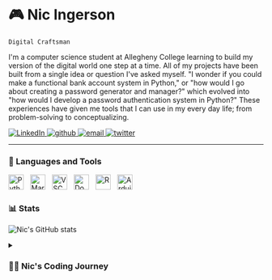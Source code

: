 # 🎮 Nic Ingerson

`Digital Craftsman`

I'm a computer science student at Allegheny College learning to build my version of the digital world one step at a
time. All of my projects have been built from a single idea or question I've asked myself. "I wonder if you could make a
functional bank account system in Python," or "how would I go about creating a password generator and manager?" which
evolved into "how would I develop a password authentication system in Python?" These experiences have given me tools
that I can use in my every day life; from problem-solving to conceptualizing.

<p align="left">
   <a href="https://linkedin.com/in/ningerson2002/">
      <img alt="LinkedIn" title="Connect With Me on LinkedIn" src="https://img.shields.io/badge/LinkedIn-blue?logo=linkedin&logoColor=white&style=for-the-badge">
   </a>
   <a href="https://github.com/ningerson2002?tab=repositories">
      <img alt="github" title="View My Projects" src="https://img.shields.io/badge/Projects-black?logo=github&logoColor=white&style=for-the-badge">
   </a>
   <a href="mailto:ingersonmeacham01@allegheny.edu">
      <img alt="email" title="Shoot Me an Email" src="https://shields.io/badge/Gmail-red?logo=Gmail&logoColor=white&style=for-the-badge">
   </a>
   <a href="https://twitter.com/ningerson2002">
      <img alt="twitter" title="Follow Me on Twitter" src="https://shields.io/badge/Twitter-blue?logo=Twitter&logoColor=white&style=for-the-badge">
   </a>
</p>

---

### 🧰 Languages and Tools

<img align="left" alt="Python" title="Python" width="30px" style="padding-right:10px;" src="https://cdn.jsdelivr.net/gh/devicons/devicon/icons/python/python-original.svg" />
<img align="left" alt="Markdown" title="Markdown" width="30px" style="padding-right:10px;" src="https://cdn.jsdelivr.net/gh/devicons/devicon/icons/markdown/markdown-original.svg" />
<img align="left" alt="VSCode" title="VSCode" width="30px" style="padding-right:10px;" src="https://cdn.jsdelivr.net/gh/devicons/devicon/icons/vscode/vscode-original.svg" />
<img align="left" alt="Docker" title="Docker" width="30px" style="padding-right:10px;" src="https://cdn.jsdelivr.net/gh/devicons/devicon/icons/docker/docker-original.svg" />
<img align="left" alt="R" title="R" width="30px" style="padding-right:10px;" src="https://cdn.jsdelivr.net/gh/devicons/devicon/icons/r/r-original.svg" />
<img align="left" alt="Arduino" title="Arduino" width="30px" style="padding-right:10px;" src="https://cdn.jsdelivr.net/gh/devicons/devicon/icons/arduino/arduino-original.svg" />
<br />

#

### 📊 Stats

![Nic's GitHub stats](https://github-readme-stats.vercel.app/api?username=ningerson2002&show_icons=true&theme=gruvbox)

<details>
<summary>
<h3>
🧑‍💻 Nic's Coding Journey
</h3>
</summary>
My coding journey started when I dabbled in video game development using C#, but eventually I forgot about it. However, I kept my interest in coding alive by taking various Python lessons on freeCodeCamp.
Between 2019 and 2021, I took a break from coding and enrolled in Allegheny College. It wasn't until my Fall semester when I took a Computational Expression course that I fell in love with coding again.
Since then, I have taken multiple courses in the college curriculum, with a focus on Artificial Intelligence and Data Analytics. I am currently expanding my skills in these areas and I'm excited to see where my coding journey takes me next.
</details>
